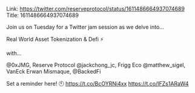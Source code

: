 Link:  https://twitter.com/reserveprotocol/status/1611486664937074689
Title: 1611486664937074689

Join us on Tuesday for a Twitter jam session as we delve into...

Real World Asset Tokenization &amp; Defi ⚡

with...

@0xJMG, Reserve Protocol
@jackchong_jc, Frigg Eco
@matthew_sigel, VanEck
Erwan Mismaque, @BackedFi

Set a reminder here! 🕚 https://t.co/BcOYRNi4xx https://t.co/IFZs1ARaW4